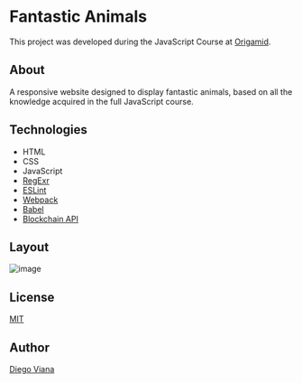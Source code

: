 # Fantastic Animals

This project was developed during the JavaScript Course at [Origamid](https://www.origamid.com/curso/javascript-completo-es6/).

## About

A responsive website designed to display fantastic animals, based on all the knowledge acquired in the full JavaScript course. 

## Technologies
- HTML
- CSS
- JavaScript
- [RegExr](https://regexr.com/)
- [ESLint](https://eslint.org/)
- [Webpack](https://webpack.js.org/)
- [Babel](https://babeljs.io/docs/en/usage)
- [Blockchain API](https://blockchain.info/ticker)

## Layout

![image](https://user-images.githubusercontent.com/92064022/167446406-3a7606bc-d8f5-49e2-9d5b-32bda6ab7afc.png)

## License
[MIT](https://github.com/diegovianaf/orig-fantastic-animals/blob/main/LICENSE)

## Author

[Diego Viana](https://github.com/diegovianaf)
